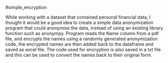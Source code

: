 #simple_encryption

While working with a dataset that contained personal financial data, I thought it would be a good idea to create a simple
data anonymization program that could anonymise the data, instead of using an existing library function such as anonympy.
Program reads the Name column from a pdf file, and encrypts the names using a randomly generated anonymization code,
the encrypted names are then added back to the dataframe and saved as excel file.
The code used for encryption is also saved in a txt file and this can be used to convert the names back to their original form.

